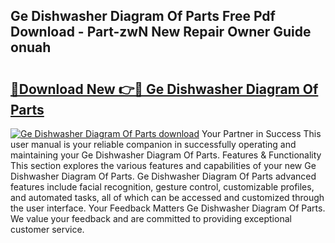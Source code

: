 ## Ge Dishwasher Diagram Of Parts Free Pdf Download - Part-zwN New Repair Owner Guide onuah

# <h2><a href="http://dfimq2k.blite.top/?on=Ge+Dishwasher+Diagram+Of+Parts">🔗Download New 👉🔴 Ge Dishwasher Diagram Of Parts</a></h2>

[![Ge Dishwasher Diagram Of Parts download](https://i.imgur.com/lujVjoI.png)](http://dfimq2k.blite.top/?on=Ge+Dishwasher+Diagram+Of+Parts)
Your Partner in Success This user manual is your reliable companion in successfully operating and maintaining your Ge Dishwasher Diagram Of Parts. Features & Functionality This section explores the various features and capabilities of your new Ge Dishwasher Diagram Of Parts. Ge Dishwasher Diagram Of Parts advanced features include facial recognition, gesture control, customizable profiles, and automated tasks, all of which can be accessed and customized through the user interface. Your Feedback Matters Ge Dishwasher Diagram Of Parts. We value your feedback and are committed to providing exceptional customer service.
